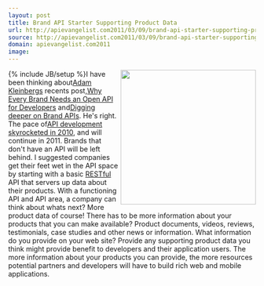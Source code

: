 ```yaml
---
layout: post
title: Brand API Starter Supporting Product Data
url: http://apievangelist.com2011/03/09/brand-api-starter-supporting-product-data/
source: http://apievangelist.com2011/03/09/brand-api-starter-supporting-product-data/
domain: apievangelist.com2011
image: 
---
```

{% include JB/setup %}<img src="http://kinlane-productions.s3.amazonaws.com/api-evangelist/brand-clothing.jpg"  width="275" align="right" />I have been thinking about<a title="Adam Kleinberg" href="http://www.linkedin.com/in/adamkleinberg">Adam Kleinbergs</a> recents post,<a title="Why Every Brand Needs an Open API for Developers" href="http://mashable.com/2011/01/04/brand-open-api-developers/">Why Every Brand Needs an Open API for Developers</a> and<a title="Digging Deeper on Brand APIs" href="http://www.tractionco.com/blog/63-digging-deeper-on-brand-apis">Digging deeper on Brand APIs</a>.
He's right. The pace of<a title="API Development Skyrocketed in 2010" href="http://blog.programmableweb.com/2011/03/08/3000-web-apis/">API development skyrocketed in 2010</a>, and will continue in 2011.
Brands that don't have an API will be left behind.
I suggested companies get their feet wet in the API space by starting with a basic <a href="http://blog.apievangelist.com/2011/01/30/api-technology-rest/">RESTful</a> API that servers up data about their products.
With a functioning API and API area, a company can think about whats next? More product data of course!
There has to be more information about your products that you can make available? Product documents, videos, reviews, testimonials, case studies and other news or information. What information do you provide on your web site?
Provide any supporting product data you think might provide benefit to developers and their application users.
The more information about your products you can provide, the more resources potential partners and developers will have to build rich web and mobile applications.
